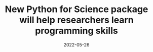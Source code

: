 ---
layout: news-single
title: New Python for Science package will help researchers learn programming skills
excerpt: Accelerate and Cambridge Spark are offering a new self-learning module
  to help researchers learn programming in Python. The module introduces the
  essential knowledge needed to process, manage and analyse data using Python
  and pandas, providing skills that researchers can immediately apply to their
  own data analysis.
date: 2022-05-26
authors: null
image: /assets/uploads/james-harrison-vpoexr5wmr4-unsplash.jpg
link: https://www.cst.cam.ac.uk/news/new-python-science-course-will-help-researchers-learn-programming-skills
---